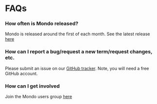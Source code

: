 ---
---
# FAQs

### How often is Mondo released?

Mondo is released around the first of each month. See the latest release [here](https://github.com/monarch-initiative/mondo/releases)

### How can I report a bug/request a new term/request changes, etc.

Please submit an issue on our [GitHub tracker](https://github.com/monarch-initiative/mondo). Note, you will need a free GitHub account.

### How can I get involved

Join the Mondo users group [here](https://groups.google.com/forum/#!forum/mondo-users)